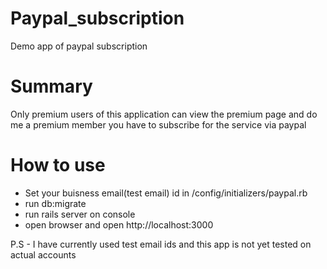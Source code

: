 Paypal_subscription
===================

Demo app of paypal subscription

Summary
===================

Only premium users of this application can view the premium page and do me a premium member you have to subscribe for the service via paypal

How to use
===================

- Set your buisness email(test email) id in /config/initializers/paypal.rb
- run db:migrate
- run rails server on console
- open browser and open http://localhost:3000

P.S - I have currently used test email ids and this app is not yet tested on actual accounts


